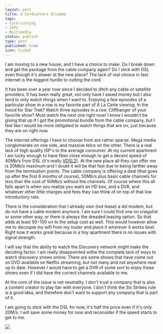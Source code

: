 ```yaml
---
layout: post
title: A Cordcutters Dilemma
tags:
- Cord-cutting
- ISPs
- Multimedia
status: publish
type: post
published: true
icon: ticket
---
```


I am moving to a new house, and I have a choice to make. Do I break down and get the package from the cable company again? Do I stick with DSL even though it's slower at the new place? The lack of real choice in fast internet is the biggest hurdle to cutting the cord.

It has been over a year now since I decided to ditch any cable or satellite providers. It has been really great, not only have I saved money but I also tend to only watch things when I want to. Enjoying a few episodes of a particular show in a row is my favorite part of A La Carte viewing. In the mood for Star Trek? Watch three episodes in a row. Cliffhanger of your favorite show? Must watch the next one right now! I know I wouldn't be giving that up if I got the promotional bundle from the cable company, but I feel like I would be more obligated to watch things that are on, just because they are on right now.

The internet offerings I have to choose from are rather sparse. Mega media conglomerate on one side, and massive telco on the other. There is a real lack of high quality ISP's to the average consumer. At my current apartment I am lucky enough to have fiber close enough to get a decent speed of 40Mb/s from DSL (it's really [VDSL2](http://en.wikipedia.org/wiki/Very_High_Speed_Digital_Subscriber_Line_2)). At the new place all they can offer me is 20Mb/s maximum and I doubt it will be that fast due to being farther away from the termination points. The cable company is offering a deal (that goes up after the first 6 months of course), 50Mb/s plus basic cable channels for less than the cost of 50Mb/s without the channels. Of course where this all falls apart is when you realize you want an HD box, and a DVR, and whatever other little charges and fees they can think of on top of that low introductory rate.

There is the consideration that I already own (not lease) a dsl modem, but do not have a cable modem anymore. I am sure I could find one on craigslist or some other way, or there is always the dreaded leasing option. So that adds at least $50-$100 on to the setup cost as well. This would however allow me to decouple my wifi from my router and place it wherever it works best. Right now it works great because in a tiny apartment there is no issues with signal strength.

I will say that the ability to watch the Discovery network might make the deciding factor. I am really disappointed withe the complete lack of ways to watch discovery shows online. There are some shows that have come out on DVD available on Netflix streaming, but not many and not anywhere near up to date. However I would have to get a DVR of some sort to enjoy these shows even if I did have the correct channels available to me.

At the core of the issue is net neutrality. I don't trust a company that is also a content creator to play fair with everyone. I don't think the Six Strikes rule is a good idea, and therefore don't want to support any company that is part of it. 

I am going to stick with the DSL for now, it's half the price even if it's only 20M/s. I will save some money for now and reconsider if the speed starts to get to me.

![](http://cdn.memegenerator.net/instances/300x300/38573308.jpg)
